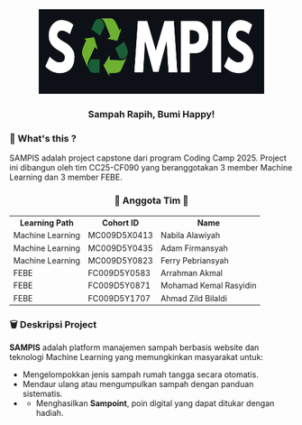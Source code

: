 <div align="center">
  <!-- Logo adaptif yang berubah sesuai tema GitHub -->
  <img src="../logo/logo_sampis.png" alt="SAMPIS Logo" width="400" height="150">

  <h3><b>Sampah Rapih, Bumi Happy!</b></h3>
</div>

### 🧩 What's this ?
SAMPIS adalah project capstone dari program Coding Camp 2025. Project ini dibangun oleh tim CC25-CF090 yang beranggotakan 3 member Machine Learning dan 3 member FEBE. 

<div align="center">
  <h3> 👥 Anggota Tim 👥</h3>
  <table align="center">
    <tr>
      <th>Learning Path</th>
      <th>Cohort ID</th>
      <th>Name</th>
    </tr>
    <tr>
      <td>Machine Learning</td>
      <td>MC009D5X0413</td>
      <td>Nabila Alawiyah</td>
    </tr>
    <tr>
      <td>Machine Learning</td>
      <td>MC009D5Y0435</td>
      <td>Adam Firmansyah</td>
    </tr>
    <tr>
      <td>Machine Learning</td>
      <td>MC009D5Y0823</td>
      <td>Ferry Pebriansyah</td>
    </tr>
    <tr>
      <td>FEBE</td>
      <td>FC009D5Y0583</td>
      <td>Arrahman Akmal</td>
    </tr>
    <tr>
      <td>FEBE</td>
      <td>FC009D5Y0871</td>
      <td>Mohamad Kemal Rasyidin</td>
    </tr>
    <tr>
      <td>FEBE</td>
      <td>FC009D5Y1707</td>
      <td>Ahmad Zild Bilaldi</td>
    </tr>
  </table>
</div>

### 🗑️ Deskripsi Project
**SAMPIS** adalah platform manajemen sampah berbasis website dan teknologi Machine Learning yang memungkinkan masyarakat untuk:
- Mengelompokkan jenis sampah rumah tangga secara otomatis.
- Mendaur ulang atau mengumpulkan sampah dengan panduan sistematis.
- - Menghasilkan **Sampoint**, poin digital yang dapat ditukar dengan hadiah.
